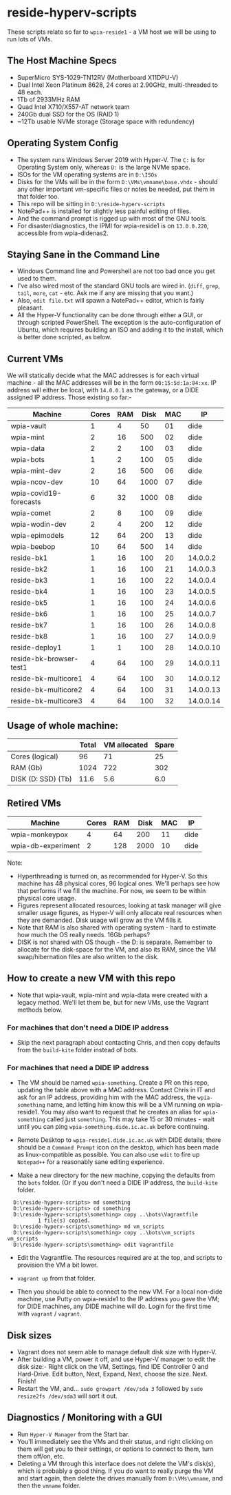 # reside-hyperv-scripts

These scripts relate so far to `wpia-reside1` - a VM host we will be using
to run lots of VMs.

## The Host Machine Specs

* SuperMicro SYS-1029-TN12RV (Motherboard X11DPU-V)
* Dual Intel Xeon Platinum 8628, 24 cores at 2.90GHz, multi-threaded to 48 each.
* 1Tb of 2933MHz RAM
* Quad Intel X710/X557-AT network team
* 240Gb dual SSD for the OS (RAID 1)
* ~12Tb usable NVMe storage (Storage space with redundency)

## Operating System Config

* The system runs Windows Server 2019 with Hyper-V. The `C:` is for Operating System
only, whereas `D:` is the large NVMe space.
* ISOs for the VM operating systems are in `D:\ISOs`
* Disks for the VMs will be in the form `D:\VMs\vmname\base.vhdx` - should any other
important vm-specific files or notes be needed, put them in that folder too.
* This repo will be sitting in `D:\reside-hyperv-scripts`
* NotePad++ is installed for slightly less painful editing of files.
* And the command prompt is rigged up with most of the GNU tools.
* For disaster/diagnostics, the IPMI for wpia-reside1 is on `13.0.0.220`, accessible
from wpia-didenas2.

## Staying Sane in the Command Line

* Windows Command line and Powershell are not too bad once you get used to them.
* I've also wired most of the standard GNU tools are wired in. (`diff`, `grep`,
`tail`, `more`, `cat` - etc. Ask me if any are missing that you want.)
* Also, `edit file.txt` will spawn a NotePad++ editor, which is fairly pleasant.
* All the Hyper-V functionality can be done through either a GUI, or through scripted
PowerShell. The exception is the auto-configuration of Ubuntu, which requires building an ISO
and adding it to the install, which is better done scripted, as below.

## Current VMs

We will statically decide what the MAC addresses is for each virtual machine - all
the MAC addresses will be in the form `00:15:5d:1a:84:xx`. IP address will either be
local, with `14.0.0.1` as the gateway, or a DIDE assigned IP address. Those existing so far:-

| Machine                | Cores | RAM | Disk | MAC |     IP   |
|------------------------|-------|-----|------|-----|----------|
| wpia-vault             |   1   | 4   |  50  | 01  |   dide   |
| wpia-mint              |   2   | 16  | 500  | 02  |   dide   |
| wpia-data              |   2   | 2   | 100  | 03  |   dide   |
| wpia-bots              |   1   | 2   | 100  | 05  |   dide   |
| wpia-mint-dev          |   2   | 16  | 500  | 06  |   dide   |
| wpia-ncov-dev          |   10  | 64  | 1000 | 07  |   dide   |
| wpia-covid19-forecasts |   6   | 32  | 1000 | 08  |   dide   |
| wpia-comet             |   2   | 8   | 100  | 09  |   dide   |
| wpia-wodin-dev         |   2   | 4   | 200  | 12  |   dide   |
| wpia-epimodels         |   12  | 64  | 200  | 13  |   dide   |
| wpia-beebop            |   10  | 64  | 500  | 14  |   dide   |
| reside-bk1             |   1   | 16  | 100  | 20  | 14.0.0.2 |
| reside-bk2             |   1   | 16  | 100  | 21  | 14.0.0.3 |
| reside-bk3             |   1   | 16  | 100  | 22  | 14.0.0.4 |
| reside-bk4             |   1   | 16  | 100  | 23  | 14.0.0.5 |
| reside-bk5             |   1   | 16  | 100  | 24  | 14.0.0.6 |
| reside-bk6             |   1   | 16  | 100  | 25  | 14.0.0.7 |
| reside-bk7             |   1   | 16  | 100  | 26  | 14.0.0.8 |
| reside-bk8             |   1   | 16  | 100  | 27  | 14.0.0.9 |
| reside-deploy1         |   1   | 1   | 100  | 28  | 14.0.0.10|
| reside-bk-browser-test1|   4   | 64  | 100  | 29  | 14.0.0.11|
 | reside-bk-multicore1   |   4   | 64  | 100  | 30  | 14.0.0.12|
 | reside-bk-multicore2   |   4   | 64  | 100  | 31  | 14.0.0.13|
 | reside-bk-multicore3   |   4   | 64  | 100  | 32  | 14.0.0.14|

## Usage of whole machine:

|                      | Total     | VM allocated | Spare |
|----------------------|-----------|--------------|-------|
| Cores (logical)      |    96     | 71           | 25    |
| RAM (Gb)             |  1024     | 722          | 302   |
| DISK (D: SSD) (Tb)   |  11.6     | 5.6          | 6.0   |

## Retired VMs

| Machine                | Cores | RAM | Disk | MAC |     IP   |
|------------------------|-------|-----|------|-----|----------|
| wpia-monkeypox         |   4   | 64  | 200  | 11  |   dide   |
| wpia-db-experiment     |   2   | 128 | 2000 | 10  |   dide   |


Note:

* Hyperthreading is turned on, as recommended for Hyper-V. So this
  machine has 48 physical cores, 96 logical ones. We'll perhaps see
  how that performs if we fill the machine. For now, we seem to
  be within physical core usage.
* Figures represent allocated resources; looking at task manager
  will give smaller usage figures, as Hyper-V will only allocate
  real resources when they are demanded. Disk usage will grow as
  the VM fills it.
* Note that RAM is also shared with operating system - hard to
  estimate how much the OS really needs. 16Gb perhaps?
* DISK is not shared with OS though - the D: is separate. Remember
  to allocate for the disk-space for the VM, and also its RAM, since
  the VM swap/hibernation files are also written to the disk.

## How to create a new VM with this repo

* Note that wpia-vault, wpia-mint and wpia-data were created with a legacy method.
  We'll let them be, but for new VMs, use the Vagrant methods below.

### For machines that don't need a DIDE IP address

* Skip the next paragraph about contacting Chris, and then copy defaults
  from the `build-kite` folder instead of bots.

### For machines that need a DIDE IP address

* The VM  should be named `wpia-something`. Create a PR on this repo, updating
  the table above with a MAC address. Contact Chris in IT and ask for an IP address,
  providing him with the MAC address, the `wpia-something` name, and letting him
  know this will be a VM running on wpia-reside1. You may also want to request that
  he creates an alias for `wpia-something` called just `something`. This may take
  15 or 30 minutes - wait until you can ping `wpia-something.dide.ic.ac.uk` before
  continuing.

* Remote Desktop to `wpia-reside1.dide.ic.ac.uk` with DIDE details; there should be
  a `Command Prompt` icon on the desktop, which has been made as linux-compatible
  as possible. You can also use `edit` to fire up `Notepad++` for a reasonably
  sane editing experience.

* Make a new directory for the new machine, copying the defaults from the `bots`
  folder. (Or if you don't need a DIDE IP address, the `build-kite` folder.

```
  D:\reside-hyperv-scripts> md something
  D:\reside-hyperv-scripts> cd something
  D:\reside-hyperv-scripts\something> copy ..\bots\Vagrantfile
          1 file(s) copied.
  D:\reside-hyperv-scripts\something> md vm_scripts
  D:\reside-hyperv-scripts\something> copy ..\bots\vm_scripts vm_scripts
  D:\reside-hyperv-scripts\something> edit Vagrantfile
```

* Edit the Vagrantfile. The resources required are at the top, and scripts to
  provision the VM a bit lower.

* `vagrant up` from that folder.

* Then you should be able to connect to the new VM. For a local non-dide machine, use
Putty on wpia-reside1 to the IP address you gave the VM; for DIDE machines, any DIDE
machine will do. Login for the first time with `vagrant` / `vagrant`.

## Disk sizes

* Vagrant does not seem able to manage default disk size with Hyper-V.
* After building a VM, power it off, and use Hyper-V manager to edit
the disk size:- Right click on the VM, Settings, find IDE Controller 0
and Hard-Drive. Edit button, Next, Expand, Next, choose the size.
Next. Finish!
* Restart the VM, and... `sudo growpart /dev/sda 3` followed by
`sudo resize2fs /dev/sda3` will sort it out.

## Diagnostics / Monitoring with a GUI

* Run `Hyper-V Manager` from the Start bar.
* You'll immediately see the VMs and their status, and right clicking on them
will get you to their settings, or options to connect to them, turn them off/on, etc.
* Deleting a VM through this interface does not delete the VM's disk(s), which is
probably a good thing. If you do want to really purge the VM and start again, then
delete the drives manually from `D:\VMs\vmname`, and then the `vmname` folder.
